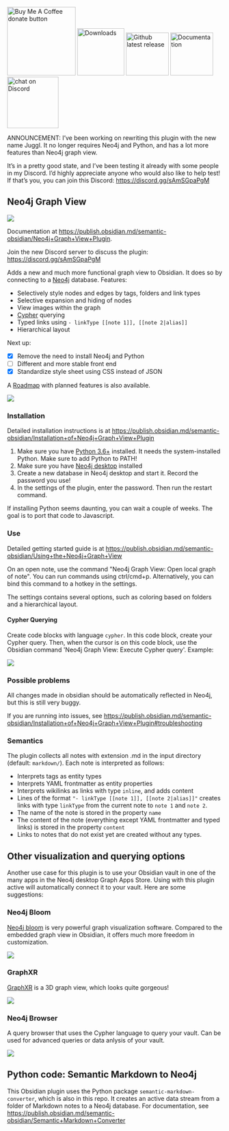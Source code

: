 
<p align="left">
    <a href="https://ko-fi.com/Emile" title="Donate to this project using Buy Me A Coffee"><img src="https://img.shields.io/badge/buy%20me%20a%20coffee-donate-yellow.svg" alt="Buy Me A Coffee donate button" width="160"/></a>
    <a href="https://github.com/HEmile/obsidian-neo4j-graph-view/releases">
        <img src="https://img.shields.io/github/downloads/HEmile/obsidian-neo4j-graph-view/total.svg"
            alt="Downloads" width="110"></a> 
    <a href="https://github.com/HEmile/obsidian-neo4j-graph-view/releases">
        <img src="https://img.shields.io/github/v/release/HEmile/obsidian-neo4j-graph-view"
            alt="Github latest release" width="100"></a>
   <a href="https://publish.obsidian.md/semantic-obsidian/Neo4j+Graph+View+Plugin">
        <img src="https://img.shields.io/badge/docs-Obsidian-blue"
            alt="Documentation" width="100"></a>
    <a href="https://discord.gg/sAmSGpaPgM">
        <img src="https://img.shields.io/discord/794500624163143720?logo=discord"
            alt="chat on Discord" width="120"></a>
</p>

ANNOUNCEMENT: I’ve been working on rewriting this plugin with the new name Juggl. It no longer requires Neo4j and Python, and has a lot more features than Neo4j graph view.

It’s in a pretty good state, and I’ve been testing it already with some people in my Discord.
I’d highly appreciate anyone who would also like to help test! If that’s you, you can join this Discord: https://discord.gg/sAmSGpaPgM 

## Neo4j Graph View
![](https://raw.githubusercontent.com/HEmile/obsidian-neo4j-graph-view/main/neo4j-graph-view/resources/styled_screenshot.png)

Documentation at https://publish.obsidian.md/semantic-obsidian/Neo4j+Graph+View+Plugin. 

Join the new Discord server to discuss the plugin: https://discord.gg/sAmSGpaPgM

Adds a new and much more functional graph view to Obsidian. It does so by connecting
to a [Neo4j](https://neo4j.com/) database. Features:
- Selectively style nodes and edges by tags, folders and link types
- Selective expansion and hiding of nodes
- View images within the graph
- [Cypher](https://neo4j.com/developer/cypher/) querying
- Typed links using `- linkType [[note 1]], [[note 2|alias]]`
- Hierarchical layout

Next up:
- [x] Remove the need to install Neo4j and Python 
- [ ] Different and more stable front end
- [x] Standardize style sheet using CSS instead of JSON

A [Roadmap](https://publish.obsidian.md/semantic-obsidian/Roadmap) with planned features is also available.

![](https://raw.githubusercontent.com/HEmile/obsidian-neo4j-graph-view/main/neo4j-graph-view/resources/obsidian%20neo4j%20plugin.gif)

### Installation
Detailed installation instructions is at https://publish.obsidian.md/semantic-obsidian/Installation+of+Neo4j+Graph+View+Plugin
1. Make sure you have [Python 3.6+](https://www.python.org/downloads/) installed. It needs the system-installed Python. Make sure to add Python to PATH!
2. Make sure you have [Neo4j desktop](https://neo4j.com/download/) installed
4. Create a new database in Neo4j desktop and start it. Record the password you use!
5. In the settings of the plugin, enter the password. Then run the restart command.

If installing Python seems daunting, you can wait a couple of weeks. The goal is to port that code to Javascript.

### Use
Detailed getting started guide is at https://publish.obsidian.md/semantic-obsidian/Using+the+Neo4j+Graph+View

On an open note, use the command "Neo4j Graph View: Open local graph of note". You can run commands using ctrl/cmd+p. Alternatively, you can bind this command to a hotkey in the settings.

The settings contains several options, such as coloring based on folders and a hierarchical layout. 

#### Cypher Querying
Create code blocks with language `cypher`. In this code block, create your Cypher query. Then, when the cursor is on this
code block, use the Obsidian command 'Neo4j Graph View: Execute Cypher query'. Example: 

![](https://raw.githubusercontent.com/HEmile/obsidian-neo4j-graph-view/main/neo4j-graph-view/resources/cypher_querying.png)


### Possible problems
All changes made in obsidian should be automatically reflected in Neo4j, but this is still very buggy. 

If you are running into issues, see https://publish.obsidian.md/semantic-obsidian/Installation+of+Neo4j+Graph+View+Plugin#troubleshooting
### Semantics
The plugin collects all notes with extension .md in the input directory (default: `markdown/`). Each note is interpreted as follows:
- Interprets tags as entity types
- Interprets YAML frontmatter as entity properties
- Interprets wikilinks as links with type `inline`, and adds content
- Lines of the format `"- linkType [[note 1]], [[note 2|alias]]"` creates links with type `linkType` from the current note to `note 1` and `note 2`.
- The name of the note is stored in the property `name`
- The content of the note (everything except YAML frontmatter and typed links) is stored in the property `content`
- Links to notes that do not exist yet are created without any types.


## Other visualization and querying options
Another use case for this plugin is to use your Obsidian vault in one of the many apps in the Neo4j desktop
Graph Apps Store. Using with this plugin active will automatically connect it to your vault. Here are some suggestions:
### Neo4j Bloom
[Neo4j bloom](https://neo4j.com/product/bloom/) is very powerful graph visualization software. Compared to the embedded
graph view in Obsidian, it offers much more freedom in customization.

![](https://raw.githubusercontent.com/HEmile/obsidian-neo4j-graph-view/main/neo4j-graph-view/resources/bloom_screenshot.jpg)

  
### GraphXR
[GraphXR](https://www.kineviz.com/) is a 3D graph view, which looks quite gorgeous!

![](https://raw.githubusercontent.com/HEmile/obsidian-neo4j-graph-view/main/neo4j-graph-view/resources/graphxr.gif)


### Neo4j Browser
A query browser that uses the Cypher language to query your vault. Can be used for advanced queries or data anlysis of
your vault. 

![](https://raw.githubusercontent.com/HEmile/obsidian-neo4j-graph-view/main/neo4j-graph-view/resources/browser_screenshot.png)


## Python code: Semantic Markdown to Neo4j
This Obsidian plugin uses the Python package `semantic-markdown-converter`, which is also in this repo. 
It creates an active data stream from a folder of Markdown notes to a Neo4j database. 
For documentation, see https://publish.obsidian.md/semantic-obsidian/Semantic+Markdown+Converter
